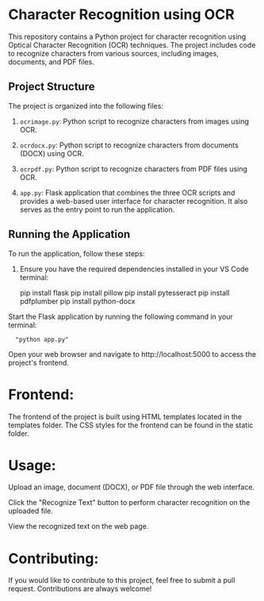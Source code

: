 # Character Recognition using OCR

This repository contains a Python project for character recognition using Optical Character Recognition (OCR) techniques. The project includes code to recognize characters from various sources, including images, documents, and PDF files.

## Project Structure

The project is organized into the following files:

1. `ocrimage.py`: Python script to recognize characters from images using OCR.

2. `ocrdocx.py`: Python script to recognize characters from documents (DOCX) using OCR.

3. `ocrpdf.py`: Python script to recognize characters from PDF files using OCR.

4. `app.py`: Flask application that combines the three OCR scripts and provides a web-based user interface for character recognition. It also serves as the entry point to run the application.

## Running the Application

To run the application, follow these steps:

1. Ensure you have the required dependencies installed in your VS Code terminal:

   pip install flask
   pip install pillow
   pip install pytesseract
   pip install pdfplumber
   pip install python-docx

Start the Flask application by running the following command in your terminal:

      "python app.py"


Open your web browser and navigate to http://localhost:5000 to access the project's frontend.


# Frontend:
The frontend of the project is built using HTML templates located in the templates folder. The CSS styles for the frontend can be found in the static folder.

# Usage:
Upload an image, document (DOCX), or PDF file through the web interface.

Click the "Recognize Text" button to perform character recognition on the uploaded file.

View the recognized text on the web page.

# Contributing:
If you would like to contribute to this project, feel free to submit a pull request. Contributions are always welcome!
